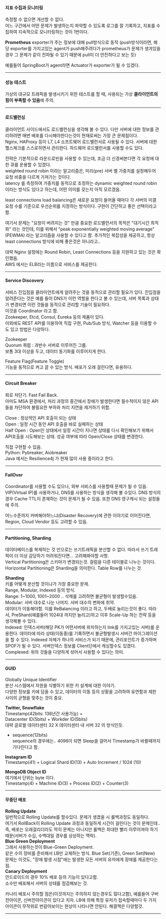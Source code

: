 #### 지표 수집과 모니터링  
측정할 수 없으면 개선할 수 없다.  
어느 구간에서 어떤 문제가 발생하는지 파악할 수 있도록 로그를 잘 기록하고, 지표를 수집하여 지속적으로 모니터링하는 것이 1번이다.  

**Prometheus**
exporter가 주는 정보에 대해 pull방식으로 동작
(push방식이라면, 해당 exporter를 가지고있는 agent가 push해주려다가 prometheus가 문제가 생겨있을 경우 그 문제가 같이 전파될 수 있기 때문에 pull이 더 안전하다고 보는 듯)

예를들어 SpringBoot가 agent라면 Actuator가 exporter가 될 수 있겠다.

---  

#### 성능 테스트  
가상의 대규모 트래픽을 발생시키기 위한 테스트를 할 때, 사용되는 가상 **클라이언트의 힘이 부족할 수 있음**에 주의.  

---  

#### 로드밸런싱  
클라이언트 사이드에서도 로드밸런싱을 생각해 볼 수 있다. 다만 서버에 대한 정보를 관리하려면 매번 배포를 다시해야한다는것이 현재로써는 가장 큰 문제점이다.  
Nginx, HAProxy 등이 L7, L4 소프트웨어 로드밸런서로 사용될 수 있다. 서버에 대한 헬스체크를 스스로하면서 관리한다. 하드웨어 로드밸런서를 사용할 수도 있다.  

전략은 기본적으로 라운드로빈을 사용할 수 있는데, 조금 더 신경써본다면 각 요청에 대한 큐를 운용할 수 있겠다.  
weighted round robin 이라는 알고리즘은, 미리(pre) 서버 별 가중치를 설정해두어 요청 비중을 다르게 가져가는 것이다.  
latency 를 측정하여 가중치를 동적으로 조정하는 dynamic weighted round robin 이라는 방식도 있다고 하는데, 어떤 의미를 갖는지 아직 모르겠음.  

least connections load balancing은 새로운 요청이 들어올 때마다 각 서버의 미결 요청 수를 기준으로 우선순위를 지정하는 방식이다. 구현이 간단하고 좋은 선택이라고 함.  

여기서 문제는 "요청이 버려지는 것" 만큼 중요한 로드밸런서의 목적은 "대기시간 최적화" 라는 것인데, 이를 위해서 "peak exponentially weighted moving average" (PEWMA) 라는 알고리즘을 사용할 수 있다고 함. 추가적인 복잡성을 제공하고, 항상 least connections 방식에 비해 좋은것은 아니라고..  

대략 Nginx 설정에는 Round Robin, Least Connections 등을 지원하고 있는 것은 확인했음.  
AWS 에서는 ELB라는 이름으로 서비스를 제공한다.  

---  

#### Service Discovery  
서비스 진입점을 클라이언트에게 알려주는 것을 동적으로 관리할 필요가 있다. 진입점을 알려준다는 것은 예를 들어 DNS가 이런 역할을 한다고 볼 수 있는데, 서버 목록과 상태가 변경되면 이런 것들을 동적으로 관리할 기술이 필요하다.  
이것을 Coordinator 라고 함.  
Zookeeper, Etcd, Consul, Eureka 등의 제품이 있다.  
이외에도 REST API를 이용하여 직접 구현, Pub/Sub 방식, Watcher 등을 이용할 수도 있고 방법은 다양하다.  

Zookeeper  
Quorum 쿼럼 : 과반수 서버로 이루어진 그룹.  
보통 3대 이상을 두고, 데이터 동기화를 이루어지게 한다.  

Feature Flag(Feature Toggle)  
기능을 동적으로 켜고 끌 수 있는 방식. 배포가 오래 걸린다면, 유용하다.  

---  

#### Circuit Breaker  
회로 차단기. Fast Fail Back.  
아마도 MSA 환경에서, 처리 과정의 중간에서 장애가 발생한다면 필수적이지 않은 API 들을 차단하여 불필요한 부하와 처리 지연을 제거하기 위함.  

Close : 정상적인 API 호출이 되는 상태  
Open : 일정 시간 동안 API 호출을 바로 실패하는 상태  
Half Open : Open인 상태에서 일정 시간이 지나면 상태를 다시 확인해보기 위해서 API호출을 시도해보는 상태. 성공 여부에 따라 Open/Close 상태를 변경한다.  

직접 구현할 수 있음.  
Python: Pybreaker, Aiobreaker  
Java 에서는 Resilience4j 가 현재 많이 사용 중이라고 한다.  

---  

#### FailOver  
Coordinator를 사용할 수도 있으나, 외부 서비스를 사용할때 문제가 될 수 있음.  
VIP(Virtual IP)를 사용하거나, DNS를 사용하는 방식을 생각해 볼 수있다. DNS 방식의 경우 Cache TTL이 존재하는 것이 문제가 될 수 있음. 또한 DNS 영구캐시 되는 설정들에 주의.  

어느수준까지 커버해야하느냐(Disaster Recovery)에 관한 이야기로 이어진다면, Region, Cloud Vendor 등도 고려할 수 있음.  

---  

#### Partitioning, Sharding  
데이터베이스를 복제하는 것 만으로는 쓰기트래픽을 분산할 수 없다. 따라서 쓰기 트래픽이 더 이상 감당하기 어려워진다면... 고려해봐야할 사항.  
Vertical Partitioning은 스키마가 변경되는것. 컬럼을 다른 테이블로 나누는 것이다.  
Horizontal Partitioning은 Sharding을 의미한다. Table Row를 나누는 것.  

**Sharding**  
키를 어떻게 분산할 것이냐가 가장 중요한 문제.  
Range, Modular, Indexed 등의 방식.  
Range: 1~1000, 1001~2000 .. 삭제를 고려하면 불균형이 발생할수있음.  
Modular: 서버 대수로 나눈 나머지. 서버 대수의 변화에 취약.  
데이터가 이동해야함. 이를 ReBalancing 이라고 하고, 두배로 늘리는것이 좋다. 따라서, PreShard(예를들어 1024대 까지만 늘리고)하고 이후 Scale-Up 하는 전략 등을 생각해볼 수 있다.  
Indexed: 인덱스서버(해당 PK가 어떤서버에 위치하는지 link를 가지고있는 서버)를 운용한다. 데이터에 따라 상태(이동중)를 기록하면서 불균형발생시 서버간 마이그레이션을 할 수 있다.
Indexed 자체가 하나의 서비스가 되기 때문에, 관리포인트가 증가하며 SPOF가 될 수 있다. 서버인덱스 정보를 Client단에서 캐싱할수도 있겠다.    
Complexed: 위의 것들을 다양하게 섞어서 사용할 수 있다는 의미.  

---  

#### GUID  
Globally Unique Identifier  
분산 시스템에서 자원을 식별하기 위한 키 설계에 대한 이야기.  
다양한 정보를 키에 담을 수 있고, 데이터의 이동 등의 상황을 고려하여 유연함과 제한 사이의 균형을 맞추는 것이 중요.  

**Twitter, Snowflake**  
Timestamp(42bits: 136년간 사용가능) +  
Datacenter ID(5bits) + Workder ID(5bits)  
대략 글로벌 데이터센터 32 X 데이터센터 내 서버 32 의 방식인듯.  
+ sequence(12bits)  
sequence의 경우에는.. 4096이 되면 Sleep을 걸어서 Timestamp가 바뀔때까지 기다린다고 함.  

**Instagram ID**  
Timestamp(41) + Logical Shard ID(13) + Auto Increment / 1024 (10)  

**MongoDB Object ID**  
여기에서 단위는 byte 이다.  
Timestamp(4) + Machine ID(3) + Process ID(2) + Counter(3)  

---  

#### 무중단 배포  
**Rolling Update**  
일반적으로 Rolling Update를 할수있다. 문제가 생겼을 시 롤백과정도 동일하다.  
여기서 RollBack이 Rolling Update 과정과 동일하게 시간이 걸린다는 것이 문제인데.. 즉, 배포는 오래걸리더라도 딱히 문제는 아니지만 롤백은 최대한 빨리 이루어져야 하기 때문(서버가 수십, 수백대일 경우를 상상하는 맥락).  
**Blue Green Deployment**  
그래서 사용하는것이 Blue-Green Deployment.  
같은 수의 장비를 준비해서 LB만 교체하는 방식. Blue Set(기존), Green Set(New)  
문제는 이것도, "장애 발생 시점"에는 발생한 모든 서버의 유저에게 장애를 제공한다는 점.  
**Canary Deployment**  
안드로이드의 경우 10% 배포 등의 기능이 있다고함.  
소수만 배포해서 서버의 상태를 점검해보는 것.  

카나리 배포시 주의할 점은(이것까지는 주의하지 않는경우도 많다고함), 예를들어 구버전아이콘, 신버전아이콘이 있다고 치자. LB에 의해 특정 유저가 접속할때마다 두 가지 아이콘이 무작위로 번갈아보이는 현상이 나타나면 안된다. 해결책은 다양할것.  

---  




